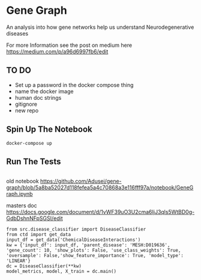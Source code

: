 # Gene Graph

An analysis into how gene networks help us understand Neurodegenerative diseases

For more Information see the post on medium here https://medium.com/p/a96d6997fb6/edit

## TO DO
- Set up a password in the docker compose thing
- name the docker image
- human doc strings
- gitignore
- new repo


## Spin Up The Notebook
```
docker-compose up
```


## Run The Tests
```

```



old notebook
https://github.com/Adusei/gene-graph/blob/5a8ba52027d118fefea5a4c70868a3e116fff97a/notebook/GeneGraph.ipynb

masters doc
https://docs.google.com/document/d/1vWF39uO3U2cma6IjJ3qls5WtBD0g-GdbDshnNFpSGSI/edit


```
from src.disease_classifier import DiseaseClassifier
from ctd import get_data
input_df = get_data('ChemicalDiseaseInteractions')
kw = {'input_df': input_df, 'parent_disease': 'MESH:D019636', 'gene_count': 10, 'show_plots': False, 'use_class_weights': True, 'oversample': False,'show_feature_importance': True, 'model_type': 'LINEAR'}
dc = DiseaseClassifier(**kw)
model_metrics, model, X_train = dc.main()
```
<!-- https://github.com/slundberg/shap/issues/1110#issuecomment-720337500
shap.explainers._deep.deep_tf.op_handlers["AddV2"] = shap.explainers._deep.deep_tf.passthrough
explainer = shap.KernelExplainer(data=np.array(X_train), feature_names=X_train.columns, model=model)

shap_values = explainer.shap_values(X_train.iloc[50,:], nsamples=100)

X = X_train.iloc[50,:]

masker = shap.maskers.Independent(X_train, 10)
explainer = shap.KernelExplainer(model.predict, masker.data)

shap_values = explainer.shap_values(X)
idx = 0
shap.force_plot(explainer.expected_value[0], shap_values[0][idx], masker.data[idx]) -->
